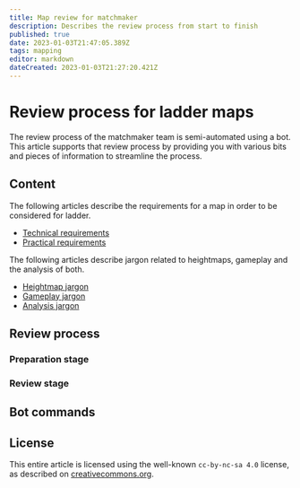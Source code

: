```yaml
---
title: Map review for matchmaker
description: Describes the review process from start to finish
published: true
date: 2023-01-03T21:47:05.389Z
tags: mapping
editor: markdown
dateCreated: 2023-01-03T21:27:20.421Z
---
```


# Review process for ladder maps

The review process of the matchmaker team is semi-automated using a bot. This article supports that review process by providing you with various bits and pieces of information to streamline the process. 

## Content

The following articles describe the requirements for a map in order to be considered for ladder.

- [Technical requirements](/en/matchmaker/matchmaker-technical-requirements)
- [Practical requirements](/en/matchmaker/matchmaker-practical-requirements)

The following articles describe jargon related to heightmaps, gameplay and the analysis of both.

- [Heightmap jargon]()
- [Gameplay jargon]()
- [Analysis jargon]()

## Review process

### Preparation stage

### Review stage

## Bot commands

## License

This entire article is licensed using the well-known `cc-by-nc-sa 4.0` license, as described on [creativecommons.org]( https://creativecommons.org/licenses/by-nc-sa/4.0/).
